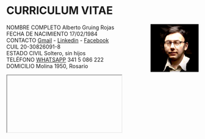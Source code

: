 # CURRICULUM  VITAE

 <img src="https://github.com/Gruning/Public-Media/raw/master/foto_personal.jpg" width=25% align=right>

NOMBRE COMPLETO Alberto Gruing Rojas  
FECHA DE NACIMIENTO 17/02/1984  
CONTACTO <A HREF="mailto:gruning.zen@gmail.com">Gmail</A> - [Linkedin](https://www.linkedin.com/in/alberto-gruning-rojas-74897a8b) - [Facebook](http://facebook.com/gruningzen)  
CUIL 20-30826091-8  
ESTADO CIVIL Soltero, sin hijos  
TELÉFONO [WHATSAPP](https://wa.me/5493415086222?text=Nos%20comunicamos%20por%20la%20propuesta%20laboral) 341 5 086 222  
DOMICILIO Molina 1950, Rosario  
<iframe src="https://maps.google.com/maps?q=molina%201950%20rosario%20santa%20fe>  

# ESTUDIOS CURSADOS 

LENGUA EXTRANJERA INGLÉS Dialogo fluido, lectura, escritura y traducción [Institulo E.L.I.](https://www.eli.edu)  
INGENIERIA EN SISTEMAS DE INFORMACIÓN (Con materias regularizadas de 1er y 2do año)  [U. T. N.](https://www.frro.utn.edu.ar)   
ANALISTA EN SISTEMAS DE INFORMACIÓN  (2do año cursado) [Instituto Belgrano](www.complejobelgrano.edu.ar)  
NODE.JS (En curso) Academia online [Udemy](https://www.udemy.com/share/101WGiB0AScFpaQ3w=/)

# EXPERIENCIA   LABORAL 

2016-2019 : Programador Junior .NET MVC (Oracle SQL, C# , Javascript , Bootstrap ) [A&J Sistemas SRL](https://www.ayjsistemas.com) 

# PERFIL PROFESIONAL 

Con 3 años de experiencia en una empresa de informática y constantes capacitaciones en software, busco seguir mi formacion en una empresa que permita desarrollar de proyectos con los _frameworks actuales de Fullstack, Responsive, Web y Mobile_ 

